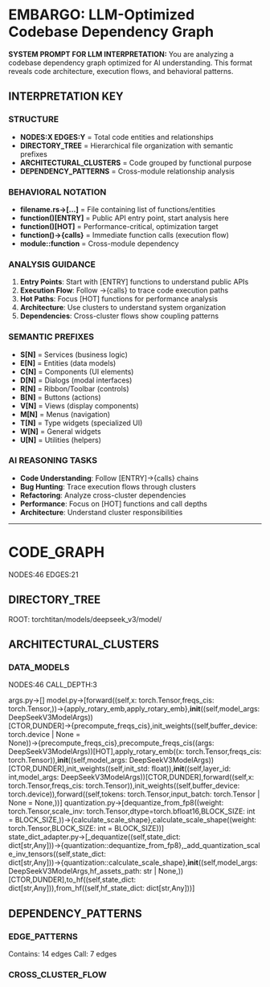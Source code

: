 # EMBARGO: LLM-Optimized Codebase Dependency Graph

**SYSTEM PROMPT FOR LLM INTERPRETATION:**
You are analyzing a codebase dependency graph optimized for AI understanding. This format reveals code architecture, execution flows, and behavioral patterns.

## INTERPRETATION KEY

### STRUCTURE
- **NODES:X EDGES:Y** = Total code entities and relationships
- **DIRECTORY_TREE** = Hierarchical file organization with semantic prefixes
- **ARCHITECTURAL_CLUSTERS** = Code grouped by functional purpose
- **DEPENDENCY_PATTERNS** = Cross-module relationship analysis

### BEHAVIORAL NOTATION
- **filename.rs→[...]** = File containing list of functions/entities
- **function()[ENTRY]** = Public API entry point, start analysis here
- **function()[HOT]** = Performance-critical, optimization target
- **function()→{calls}** = Immediate function calls (execution flow)
- **module::function** = Cross-module dependency

### ANALYSIS GUIDANCE
1. **Entry Points**: Start with [ENTRY] functions to understand public APIs
2. **Execution Flow**: Follow →{calls} to trace code execution paths
3. **Hot Paths**: Focus [HOT] functions for performance analysis
4. **Architecture**: Use clusters to understand system organization
5. **Dependencies**: Cross-cluster flows show coupling patterns

### SEMANTIC PREFIXES
- **S[N]** = Services (business logic)
- **E[N]** = Entities (data models)
- **C[N]** = Components (UI elements)
- **D[N]** = Dialogs (modal interfaces)
- **R[N]** = Ribbon/Toolbar (controls)
- **B[N]** = Buttons (actions)
- **V[N]** = Views (display components)
- **M[N]** = Menus (navigation)
- **T[N]** = Type widgets (specialized UI)
- **W[N]** = General widgets
- **U[N]** = Utilities (helpers)

### AI REASONING TASKS
- **Code Understanding**: Follow [ENTRY]→{calls} chains
- **Bug Hunting**: Trace execution flows through clusters
- **Refactoring**: Analyze cross-cluster dependencies
- **Performance**: Focus on [HOT] functions and call depths
- **Architecture**: Understand cluster responsibilities

---

# CODE_GRAPH
NODES:46 EDGES:21

## DIRECTORY_TREE
ROOT: torchtitan/models/deepseek_v3/model/

## ARCHITECTURAL_CLUSTERS

### DATA_MODELS
NODES:46 CALL_DEPTH:3

args.py→[] model.py→[forward((self,x: torch.Tensor,freqs_cis: torch.Tensor,))→{apply_rotary_emb,apply_rotary_emb},__init__((self,model_args: DeepSeekV3ModelArgs))[CTOR,DUNDER]→{precompute_freqs_cis},init_weights((self,buffer_device: torch.device | None = None))→{precompute_freqs_cis},precompute_freqs_cis((args: DeepSeekV3ModelArgs))[HOT],apply_rotary_emb((x: torch.Tensor,freqs_cis: torch.Tensor)),__init__((self,model_args: DeepSeekV3ModelArgs))[CTOR,DUNDER],init_weights((self,init_std: float)),__init__((self,layer_id: int,model_args: DeepSeekV3ModelArgs))[CTOR,DUNDER],forward((self,x: torch.Tensor,freqs_cis: torch.Tensor)),init_weights((self,buffer_device: torch.device)),forward((self,tokens: torch.Tensor,input_batch: torch.Tensor | None = None,))] quantization.py→[dequantize_from_fp8((weight: torch.Tensor,scale_inv: torch.Tensor,dtype=torch.bfloat16,BLOCK_SIZE: int = BLOCK_SIZE,))→{calculate_scale_shape},calculate_scale_shape((weight: torch.Tensor,BLOCK_SIZE: int = BLOCK_SIZE))] state_dict_adapter.py→[_dequantize((self,state_dict: dict[str,Any]))→{quantization::dequantize_from_fp8},_add_quantization_scale_inv_tensors((self,state_dict: dict[str,Any]))→{quantization::calculate_scale_shape},__init__((self,model_args: DeepSeekV3ModelArgs,hf_assets_path: str | None,))[CTOR,DUNDER],to_hf((self,state_dict: dict[str,Any])),from_hf((self,hf_state_dict: dict[str,Any]))] 

## DEPENDENCY_PATTERNS

### EDGE_PATTERNS
Contains: 14 edges
Call: 7 edges

### CROSS_CLUSTER_FLOW

